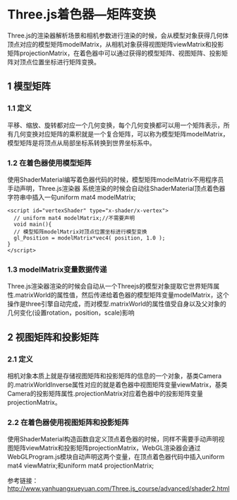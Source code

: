 # Three.js着色器—矩阵变换
Three.js的渲染器解析场景和相机参数进行渲染的时候，会从模型对象获得几何体顶点对应的模型矩阵modelMatrix，从相机对象获得视图矩阵viewMatrix和投影矩阵projectionMatrix，在着色器中可以通过获得的模型矩阵、视图矩阵、投影矩阵对顶点位置坐标进行矩阵变换。

## 1 模型矩阵
### 1.1 定义
平移、缩放、旋转都对应一个几何变换，每个几何变换都可以用一个矩阵表示，所有几何变换对应矩阵的乘积就是一个复合矩阵，可以称为模型矩阵modelMatrix，模型矩阵是将顶点从局部坐标系转换到世界坐标系中。

### 1.2 在着色器使用模型矩阵
使用ShaderMaterial编写着色器代码的时候，模型矩阵modelMatrix不用程序员手动声明，Three.js渲染器 系统渲染的时候会自动往ShaderMaterial顶点着色器字符串中插入一句uniform mat4 modelMatrix;

```
<script id="vertexShader" type="x-shader/x-vertex">
  // uniform mat4 modelMatrix;//不需要声明
  void main(){
  // 模型矩阵modelMatrix对顶点位置坐标进行模型变换
  gl_Position = modelMatrix*vec4( position, 1.0 );
}
</script>
```
### 1.3 modelMatrix变量数据传递
Three.js渲染器渲染的时候会自动从一个Threejs的模型对象提取它世界矩阵属性.matrixWorld的属性值，然后传递给着色器的模型矩阵变量modelMatrix，这个操作是three引擎自动完成，而对模型.matrixWorld的属性值受自身以及父对象的几何变化(设置rotation，position，scale)影响

## 2 视图矩阵和投影矩阵
### 2.1 定义
相机对象本质上就是存储视图矩阵和投影矩阵的信息的一个对象，基类Camera的.matrixWorldInverse属性对应的就是着色器中视图矩阵变量viewMatrix，基类Camera的投影矩阵属性.projectionMatrix对应着色器中的投影矩阵变量projectionMatrix。

### 2.2 在着色器使用视图矩阵和投影矩阵
使用ShaderMaterial构造函数自定义顶点着色器的时候，同样不需要手动声明视图矩阵viewMatrix和投影矩阵projectionMatrix，WebGL渲染器会通过WebGLProgram.js模块自动声明这两个变量，在顶点着色器代码中插入uniform mat4 viewMatrix;和uniform mat4 projectionMatrix;


参考链接：
http://www.yanhuangxueyuan.com/Three.js_course/advanced/shader2.html